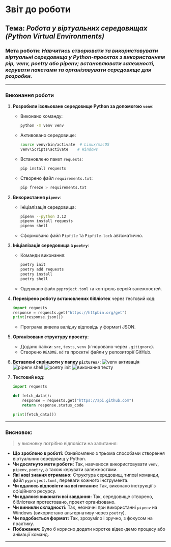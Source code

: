 # Звіт до роботи

## Тема: _Робота у віртуальних середовищах (Python Virtual Environments)_

### Мета роботи: _Навчитись створювати та використовувати віртуальні середовища у Python-проєктах з використанням pip, venv, poetry або pipenv; встановлювати залежності, керувати пакетами та організовувати середовище для розробки._

---

### Виконання роботи

1. **Розробили ізольоване середовище Python за допомогою `venv`**:
    - Виконано команду:
      ```bash
      python -m venv venv
      ```
    - Активовано середовище:
      ```bash
      source venv/bin/activate  # Linux/macOS
      venv\Scripts\activate    # Windows
      ```
    - Встановлено пакет `requests`:
      ```bash
      pip install requests
      ```
    - Створено файл `requirements.txt`:
      ```bash
      pip freeze > requirements.txt
      ```

2. **Використання `pipenv`**:
    - Ініціалізація середовища:
      ```bash
      pipenv --python 3.12
      pipenv install requests
      pipenv shell
      ```
    - Сформовано файл `Pipfile` та `Pipfile.lock` автоматично.

3. **Ініціалізація середовища з `poetry`**:
    - Команди виконання:
      ```bash
      poetry init
      poetry add requests
      poetry install
      poetry shell
      ```
    - Одержано файл `pyproject.toml` та контроль версій залежностей.

4. **Перевірено роботу встановлених бібліотек** через тестовий код:
    ```python
    import requests
    response = requests.get("https://httpbin.org/get")
    print(response.json())
    ```
    - Програма вивела валідну відповідь у форматі JSON.

5. **Організовано структуру проєкту**:
    - Додано папки: `src`, `tests`, `venv` (ігноровано через `.gitignore`).
    - Створено `README.md` та проєктні файли у репозиторії GitHub.

6. **Вставлені скріншоти у папку `pictures/`**:
    ![venv активація](./pictures/venv_activate.png)
    ![pipenv shell](./pictures/pipenv_shell.png)
    ![poetry init](./pictures/poetry_init.png)
    ![виконання тесту](./pictures/test_output.png)

7. **Тестовий код**:
    ```python
    import requests

    def fetch_data():
        response = requests.get("https://api.github.com")
        return response.status_code

    print(fetch_data())
    ```

---

### Висновок:
> у висновку потрібно відповісти на запитання:

- **Що зроблено в роботі:** Ознайомлено з трьома способами створення віртуальних середовищ у Python.
- **Чи досягнуто мети роботи:** Так, навченося використовувати `venv`, `pipenv`, `poetry`, а також керувати залежностями.
- **Які нові знання отримано:** Структура середовищ, типові команди, файл `pyproject.toml`, переваги кожного інструмента.
- **Чи вдалось відповісти на всі питання:** Так, виконано інструкції з офіційного ресурсу.
- **Чи вдалося виконати всі завдання:** Так, середовище створено, бібліотеки протестовано, проект організовано.
- **Чи виникли складності:** Так, незначні при використанні `pipenv` на Windows (використано альтернативу через `poetry`).
- **Чи подобається формат:** Так, зрозуміло і зручно, з фокусом на практику.
- **Побажання:** Було б корисно додати коротке відео-демо процесу або анімації команд.

---

